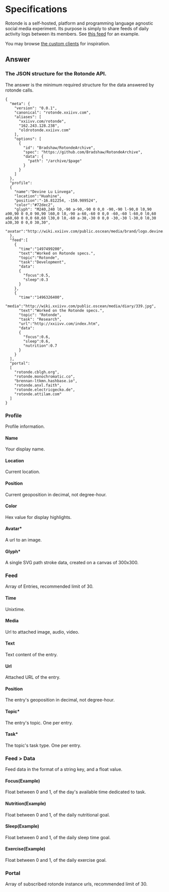 # Specifications

Rotonde is a self-hosted, platform and programming language agnostic social media experiment. Its purpose is simply to share feeds of daily activity logs between its members. See [this feed](http://rotonde.xxiivv.com) for an example.

You may browse [the custom clients](https://github.com/Rotonde) for inspiration.

## Answer
### The JSON structure for the Rotonde API. 

The answer is the minimum required structure for the data answered by rotonde calls.

```
{
  "meta": {
    "version": "0.0.1",
    "canonical": "rotonde.xxiivv.com",
    "aliases": [
      "xxiivv.com/rotonde",
      "162.243.128.238",
      "oldrotonde.xxiivv.com"
    ],
    "options": [
      {
        "id": "Bradshaw/RotondeArchive",
        "spec": "https://github.com/Bradshaw/RotondeArchive",
        "data": {
          "path": "/archive/$page"
        }
      }
    ]
  },
  "profile":
  {
    "name":"Devine Lu Linvega",
    "location":"Huahine",
    "position":"-16.812254, -150.989524",
    "color":"#72dec2",
    "glyph": "M240,240 l0,-90 a-90,-90 0 0,0 -90,-90 l-90,0 l0,90 a90,90 0 0,0 90,90 l60,0 l0,-90 a-60,-60 0 0,0 -60,-60 l-60,0 l0,60 a60,60 0 0,0 60,60 l30,0 l0,-60 a-30,-30 0 0,0 -30,-30 l-30,0 l0,30 a30,30 0 0,0 30,30",
    "avatar":"http://wiki.xxiivv.com/public.oscean/media/brand/logo.devine.lu.linvega.png"
  },
  "feed":[
    {
      "time":"1497499200",
      "text":"Worked on Rotonde specs.",
      "topic":"Rotonde",
      "task":"Development",
      "data":
      {
        "focus":0.5,
        "sleep":0.3
      }
    },
    {
      "time":"1496326400",
      "media":"http://wiki.xxiivv.com/public.oscean/media/diary/339.jpg",
      "text":"Worked on the Rotonde specs.",
      "topic": "Rotonde",
      "task": "Research",
      "url":"http://xxiivv.com/index.htm",
      "data":
      {
        "focus":0.6,
        "sleep":0.6,
        "nutrition":0.7
      }
    }
  ],
  "portal":
  [
    "rotonde.cblgh.org",
    "rotonde.monochromatic.co",
    "brennan-ltkmn.hashbase.io",
    "rotonde.anxl.faith",
    "rotonde.electricgecko.de",
    "rotonde.attilam.com"
  ]
}
```

### Profile
Profile information.
#### Name
Your display name.
#### Location
Current location.
#### Position
Current geoposition in decimal, not degree-hour.
#### Color
Hex value for display highlights.
#### Avatar*
A url to an image.
#### Glyph*
A single SVG path stroke data, created on a canvas of 300x300.

### Feed
Array of Entries, recommended limit of 30.
#### Time
Unixtime.
#### Media
Url to attached image, audio, video.
#### Text
Text content of the entry.
#### Url
Attached URL of the entry.
#### Position
The entry's geoposition in decimal, not degree-hour.
#### Topic* 
The entry's topic. One per entry.
#### Task* 
The topic's task type. One per entry.

### Feed > Data
Feed data in the format of a string key, and a float value.
#### Focus(Example)
Float between 0 and 1, of the day's available time dedicated to task.
#### Nutrition(Example)
Float between 0 and 1, of the daily nutritional goal.
#### Sleep(Example)
Float between 0 and 1, of the daily sleep time goal.
#### Exercise(Example)
Float between 0 and 1, of the daily exercise goal.

### Portal
Array of subscribed rotonde instance urls, recommended limit of 30.
